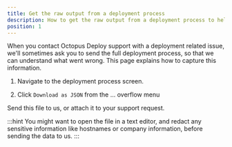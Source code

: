 ```yaml
---
title: Get the raw output from a deployment process
description: How to get the raw output from a deployment process to help the Octopus team resolve deployment related issues.
position: 1
---
```


When you contact Octopus Deploy support with a deployment related issue, we'll sometimes ask you to send the full deployment process, so that we can understand what went wrong. This page explains how to capture this information.

1. Navigate to the deployment process screen.  

  
2. Click `Download as JSON` from the ... overflow menu  

  
Send this file to us, or attach it to your support request.

:::hint
You might want to open the file in a text editor, and redact any sensitive information like hostnames or company information, before sending the data to us.
:::
